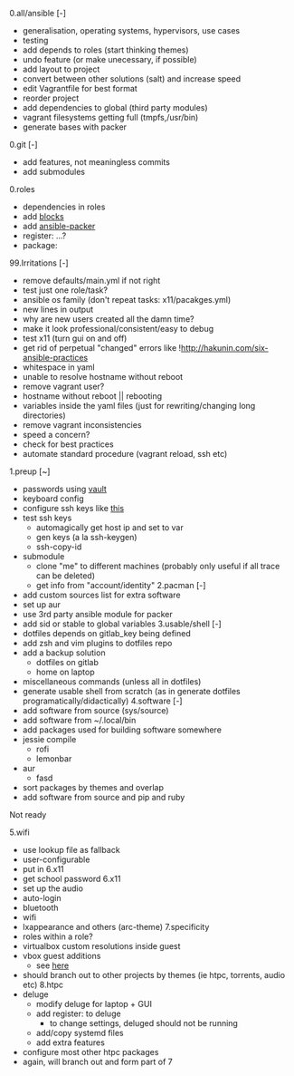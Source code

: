 0.all/ansible [-]
+   generalisation, operating systems, hypervisors, use cases
+   testing
+   add depends to roles (start thinking themes)
+   undo feature (or make unecessary, if possible)
+   add layout to project
+   convert between other solutions (salt) and increase speed
+   edit Vagrantfile for best format
+   reorder project
+   add dependencies to global (third party modules)
+   vagrant filesystems getting full (tmpfs,/usr/bin)
+   generate bases with packer

0.git [-]
+   add features, not meaningless commits
+   add submodules

0.roles
+   dependencies in roles
+   add [blocks](http://docs.ansible.com/ansible/playbooks_blocks.html)
+   add [ansible-packer](https://github.com/austinhyde/ansible-packer)
+   register: ...?
+   package: 

99.Irritations [-]
+   remove defaults/main.yml if not right
+   test just one role/task?
+   ansible os family (don't repeat tasks: x11/pacakges.yml)
+   new lines in output
+   why are new users created all the damn time?
+   make it look professional/consistent/easy to debug
+   test x11 (turn gui on and off)
+   get rid of perpetual "changed" errors like
    !http://hakunin.com/six-ansible-practices
+   whitespace in yaml
+   unable to resolve hostname without reboot
+   remove vagrant user?
+   hostname without reboot || rebooting
+   variables inside the yaml files (just for rewriting/changing long directories)
+   remove vagrant inconsistencies
+   speed a concern?
+   check for best practices
+   automate standard procedure (vagrant reload, ssh etc)

1.preup [~]
+   passwords using
[vault](http://docs.ansible.com/ansible/playbooks_best_practices.html#best-practices-for-variables-and-vaults)
+   keyboard config
+   configure ssh keys like [this](http://hakunin.com/six-ansible-practices)
+   test ssh keys 
    +   automagically get host ip and set to var
    +   gen keys (a la ssh-keygen)
    +   ssh-copy-id
+   submodule 
    +   clone "me" to different machines (probably only useful if all trace can
        be deleted)
    +   get info from "account/identity"
2.pacman [-]
+   add custom sources list for extra software
+   set up aur
+   use 3rd party ansible module for packer
+   add sid or stable to global variables
3.usable/shell [-]
+   dotfiles depends on gitlab_key being defined
+   add zsh and vim plugins to dotfiles repo
+   add a backup solution
    +   dotfiles on gitlab
    +   home on laptop
+   miscellaneous commands (unless all in dotfiles)
+   generate usable shell from scratch (as in generate dotfiles
    programatically/didactically)
4.software [-]
+   add software from source (sys/source)
+   add software from ~/.local/bin
+   add packages used for building software somewhere
+   jessie compile 
    +   rofi
    +   lemonbar
+   aur
    +   fasd 
+   sort packages by themes and overlap
+   add software from source and pip and ruby

Not ready

5.wifi
+   use lookup file as fallback
+   user-configurable
+   put in 6.x11
+   get school password
6.x11
+   set up the audio
+   auto-login
+   bluetooth
+   wifi
+   lxappearance and others (arc-theme)
7.specificity
+   roles within a role?
+   virtualbox custom resolutions inside guest
+   vbox guest additions
    +   see
        [here](https://github.com/PeterMosmans/ansible-role-virtualbox-guest)
+   should branch out to other projects by themes (ie htpc, torrents, audio etc)
8.htpc
+   deluge
    +   modify deluge for laptop + GUI
    +   add register: to deluge
        +   to change settings, deluged should not be running
    +   add/copy systemd files
    +   add extra features
+   configure most other htpc packages
+   again, will branch out and form part of 7
